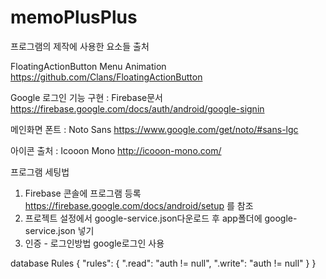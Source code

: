 # memoPlusPlus
프로그램의 제작에 사용한 요소들 출처

FloatingActionButton Menu Animation
https://github.com/Clans/FloatingActionButton

Google 로그인 기능 구현 : Firebase문서
https://firebase.google.com/docs/auth/android/google-signin

메인화면 폰트 : Noto Sans
https://www.google.com/get/noto/#sans-lgc

아이콘 출처 : Icooon Mono
http://icooon-mono.com/


프로그램 세팅법
1. Firebase 콘솔에 프로그램 등록
https://firebase.google.com/docs/android/setup 를 참조
2. 프로젝트 설정에서 google-service.json다운로드 후 app폴더에 google-service.json 넣기
3. 인증 - 로그인방법 google로그인 사용

database Rules
{
  "rules": {
    ".read": "auth != null",
    ".write": "auth != null"
  }
}

